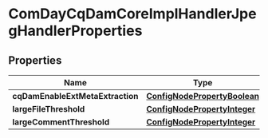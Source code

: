 
# ComDayCqDamCoreImplHandlerJpegHandlerProperties

## Properties
Name | Type | Description | Notes
------------ | ------------- | ------------- | -------------
**cqDamEnableExtMetaExtraction** | [**ConfigNodePropertyBoolean**](ConfigNodePropertyBoolean.md) |  |  [optional]
**largeFileThreshold** | [**ConfigNodePropertyInteger**](ConfigNodePropertyInteger.md) |  |  [optional]
**largeCommentThreshold** | [**ConfigNodePropertyInteger**](ConfigNodePropertyInteger.md) |  |  [optional]



